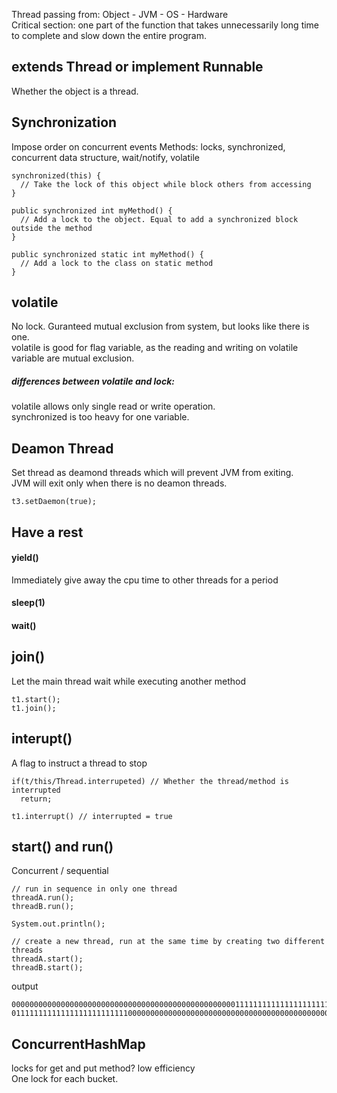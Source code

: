Thread passing from: Object - JVM - OS - Hardware  
Critical section: one part of the function that takes unnecessarily long time to complete and slow down the entire program.

## extends Thread or implement Runnable
Whether the object is a thread.  

## Synchronization  
Impose order on concurrent events
Methods: locks, synchronized, concurrent data structure, wait/notify, volatile  
```
synchronized(this) {
  // Take the lock of this object while block others from accessing
}

public synchronized int myMethod() {
  // Add a lock to the object. Equal to add a synchronized block outside the method
}

public synchronized static int myMethod() {
  // Add a lock to the class on static method
}
```

## volatile
No lock. Guranteed mutual exclusion from system, but looks like there is one.  
volatile is good for flag variable, as the reading and writing on volatile variable are mutual exclusion.  

##### differences between volatile and lock:  
volatile allows only single read or write operation.  
synchronized is too heavy for one variable.  


## Deamon Thread
Set thread as deamond threads which will prevent JVM from exiting.  
JVM will exit only when there is no deamon threads.  
```
t3.setDaemon(true);
```

## Have a rest
#### yield()
Immediately give away the cpu time to other threads for a period
#### sleep(1)
#### wait()

## join() 
Let the main thread wait while executing another method  
```
t1.start();
t1.join();
```

## interupt()
A flag to instruct a thread to stop
```
if(t/this/Thread.interrupeted) // Whether the thread/method is interrupted
  return;

t1.interrupt() // interrupted = true
```

## start() and run()
Concurrent / sequential 
```
// run in sequence in only one thread
threadA.run();
threadB.run();

System.out.println();

// create a new thread, run at the same time by creating two different threads
threadA.start();
threadB.start();
```
output  
```
0000000000000000000000000000000000000000000000000011111111111111111111111111111111111111111111111111
0111111111111111111111111100000000000000000000000000000000000000000000000001111111111111111111111111
```


## ConcurrentHashMap
locks for get and put method? low efficiency  
One lock for each bucket.   
